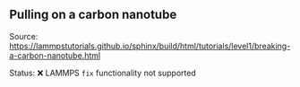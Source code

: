 ## Pulling on a carbon nanotube

Source: https://lammpstutorials.github.io/sphinx/build/html/tutorials/level1/breaking-a-carbon-nanotube.html

Status: :x: LAMMPS `fix` functionality not supported
